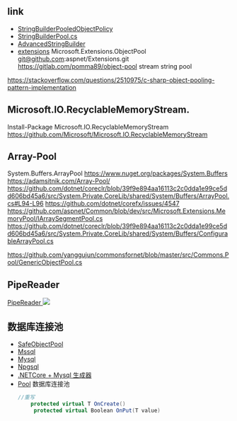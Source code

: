 


## link
- [StringBuilderPooledObjectPolicy](https://github.com/dotnet/aspnetcore/blob/main/src/ObjectPool/src/StringBuilderPooledObjectPolicy.cs)
- [StringBuilderPool.cs](https://github.com/NLog/NLog/blob/dev/src/NLog/Internal/ObjectPools/StringBuilderPool.cs)
- [AdvancedStringBuilder](https://github.com/Taritsyn/AdvancedStringBuilder)
- [extensions](https://github.com/dotnet/extensions/tree/v3.1.15/src/ObjectPool)
Microsoft.Extensions.ObjectPool  git@github.com:aspnet/Extensions.git
https://gitlab.com/pomma89/object-pool stream string pool



https://stackoverflow.com/questions/2510975/c-sharp-object-pooling-pattern-implementation

## Microsoft.IO.RecyclableMemoryStream.
Install-Package Microsoft.IO.RecyclableMemoryStream
https://github.com/Microsoft/Microsoft.IO.RecyclableMemoryStream

## Array-Pool
System.Buffers.ArrayPool<T>
https://www.nuget.org/packages/System.Buffers
https://adamsitnik.com/Array-Pool/ 
https://github.com/dotnet/coreclr/blob/39f9e894aa16113c2c0dda1e99ce5dd606bd45a6/src/System.Private.CoreLib/shared/System/Buffers/ArrayPool.cs#L94-L96
https://github.com/dotnet/corefx/issues/4547
https://github.com/aspnet/Common/blob/dev/src/Microsoft.Extensions.MemoryPool/IArraySegmentPool.cs
https://github.com/dotnet/coreclr/blob/39f9e894aa16113c2c0dda1e99ce5dd606bd45a6/src/System.Private.CoreLib/shared/System/Buffers/ConfigurableArrayPool.cs



https://github.com/yanggujun/commonsfornet/blob/master/src/Commons.Pool/GenericObjectPool.cs



## PipeReader 
[PipeReader ](https://github.com/davidfowl/TcpEcho/blob/master/src/Server/Program.cs)  ![](.\PipeReader.cs)


## 数据库连接池
- [SafeObjectPool](https://github.com/zhouweiaccp/SafeObjectPool)
- [Mssql](https://github.com/2881099/dng.Mssql/blob/master/Mssql/SqlConnectionPool.cs)
- [Mysql](https://github.com/zhouweiaccp/dng.Mysql)
- [Npgsql](https://github.com/2881099/dng.Pgsql/blob/master/Npgsql/NpgsqlConnectionPool.cs)
- [.NETCore + Mysql 生成器](https://github.com/zhouweiaccp/dotnetGen_mysql)
- [Pool](https://github.com/NewLifeX/X/blob/master/NewLife.Core/Collections/ObjectPool.cs) 数据库连接池
     ```cs
     //重写
         protected virtual T OnCreate() 
          protected virtual Boolean OnPut(T value)
     ```